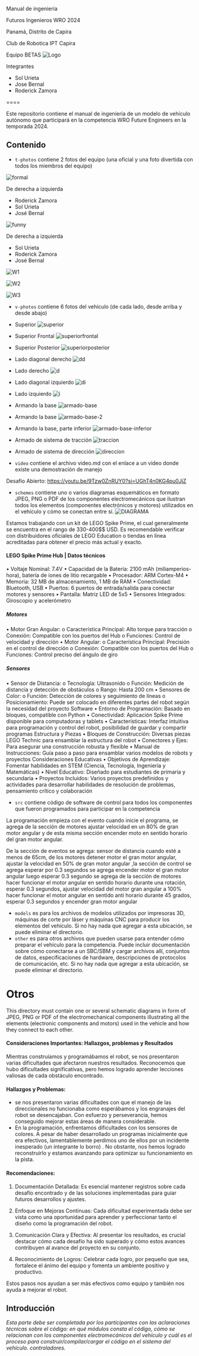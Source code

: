 Manual de ingeniería

Futuros Ingenieros WRO 2024

Panamá, Distrito de Capira

Club de Robotica IPT Capira

Equipo BETAS
![Logo](https://github.com/ROBOTICAIPTC/BETAS/blob/main/other/Logo-BETAS.jpg)

Integrantes
- Sol Urieta
- Jose Bernal
- Roderick Zamora


====

Este repositorio contiene el manual de ingeniería de un modelo de vehículo autónomo que participará en la competencia WRO Future Engineers en la temporada 2024.

## Contenido

* `t-photos` contiene 2 fotos del equipo (una oficial y una foto divertida con todos los miembros del equipo)

![formal](https://github.com/ROBOTICAIPTC/BETAS/blob/main/t-photos/formal.jpg)

De derecha a izquierda
- Roderick Zamora
- Sol Urieta
- José Bernal

![funny](https://github.com/ROBOTICAIPTC/BETAS/blob/main/t-photos/funny.jpg)

De derecha a izquierda
- Sol Urieta
- Roderick Zamora
- José Bernal

![W1](https://github.com/ROBOTICAIPTC/BETAS/blob/main/t-photos/working.jpg)

![W2](https://github.com/ROBOTICAIPTC/BETAS/blob/main/t-photos/working-1.jpg)

![W3](https://github.com/ROBOTICAIPTC/BETAS/blob/main/t-photos/working-2.jpg)

* `v-photos` contiene 6 fotos del vehículo (de cada lado, desde arriba y desde abajo)


- Superior
![superior](https://github.com/ROBOTICAIPTC/BETAS/blob/main/v-photos/superior.jpg)

- Superior Frontal
![superiorfrontal](https://github.com/ROBOTICAIPTC/BETAS/blob/main/v-photos/sf.jpg)

- Superior Posterior
![superiorposterior](https://github.com/ROBOTICAIPTC/BETAS/blob/main/v-photos/sp.jpg)

- Lado diagonal derecho
![dd](https://github.com/ROBOTICAIPTC/BETAS/blob/main/v-photos/dd.jpg)

- Lado derecho
![d](https://github.com/ROBOTICAIPTC/BETAS/blob/main/v-photos/d.jpg)

- Lado diagonal izquierdo
![di](https://github.com/ROBOTICAIPTC/BETAS/blob/main/v-photos/di.jpg)

- Lado izquierdo
![i](https://github.com/ROBOTICAIPTC/BETAS/blob/main/v-photos/i.jpg)

- Armando la base
![armado-base](https://github.com/ROBOTICAIPTC/BETAS/blob/main/v-photos/armado-base.jpg)

- Armando la base
![armado-base-2](https://github.com/ROBOTICAIPTC/BETAS/blob/main/v-photos/armado-base-2.jpg)

- Armando la base, parte inferior
![armado-base-inferior](https://github.com/ROBOTICAIPTC/BETAS/blob/main/v-photos/armado-inferior.jpg)

- Armado de sistema de tracción
![traccion](https://github.com/ROBOTICAIPTC/BETAS/blob/main/v-photos/traccion.jpg)

- Armado de sistema de dirección
![direccion](https://github.com/ROBOTICAIPTC/BETAS/blob/main/v-photos/direccion.jpg)

* `video` contiene el archivo video.md con el enlace a un video donde existe una demostración de manejo

Desafio Abierto:
https://youtu.be/9Tzw0ZnRUY0?si=UGhT4n0KG4pu0JjZ


* `schemes` contiene uno o varios diagramas esquemáticos en formato JPEG, PNG o PDF de los componentes electromecánicos que ilustran todos los elementos (componentes electrónicos y motores) utilizados en el vehículo y cómo se conectan entre sí.
![DIAGRAMA](https://github.com/ROBOTICAIPTC/BETAS/blob/main/schemes/Slide.1.JPG)

Estamos trabajando con un kit de LEGO Spike Prime, el cual generalmente se encuentra en el rango de 330-400$$ USD. Es recomendable verificar con distribuidores oficiales de LEGO Education o tiendas en línea acreditadas para obtener el precio más actual y exacto.

#### LEGO Spike Prime Hub | Datos técnicos
•	Voltaje Nominal: 7.4V
•	Capacidad de la Batería: 2100 mAh (miliamperios-hora), batería de iones de litio recargable
•	Procesador: ARM Cortex-M4
•	Memoria: 32 MB de almacenamiento, 1 MB de RAM
•	Conectividad: Bluetooth, USB
•	Puertos: 6 puertos de entrada/salida para conectar motores y sensores
•	Pantalla: Matriz LED de 5x5
•	Sensores Integrados: Giroscopio y acelerómetro

##### Motores
•	Motor Gran Angular:
o	Característica Principal: Alto torque para tracción
o	Conexión: Compatible con los puertos del Hub
o	Funciones: Control de velocidad y dirección
•	Motor Angular:
o	Característica Principal: Precisión en el control de dirección
o	Conexión: Compatible con los puertos del Hub
o	Funciones: Control preciso del ángulo de giro

##### Sensores
•	Sensor de Distancia:
o	Tecnología: Ultrasonido
o	Función: Medición de distancia y detección de obstáculos
o	Rango: Hasta 200 cm
•	Sensores de Color:
o	Función: Detección de colores y seguimiento de líneas
o	Posicionamiento: Puede ser colocado en diferentes partes del robot según la necesidad del proyecto
Software
•	Entorno de Programación: Basado en bloques, compatible con Python
•	Conectividad: Aplicación Spike Prime disponible para computadoras y tablets
•	Características: Interfaz intuitiva para programación y control del robot, posibilidad de guardar y compartir programas
Estructura y Piezas
•	Bloques de Construcción: Diversas piezas LEGO Technic para ensamblar la estructura del robot
•	Conectores y Ejes: Para asegurar una construcción robusta y flexible
•	Manual de Instrucciones: Guía paso a paso para ensamblar varios modelos de robots y proyectos
Consideraciones Educativas
•	Objetivos de Aprendizaje: Fomentar habilidades en STEM (Ciencia, Tecnología, Ingeniería y Matemáticas)
•	Nivel Educativo: Diseñado para estudiantes de primaria y secundaria
•	Proyectos Incluidos: Varios proyectos predefinidos y actividades para desarrollar habilidades de resolución de problemas, pensamiento crítico y colaboración


* `src` contiene código de software de control para todos los componentes que fueron programados para participar en la competencia

La programación empieza con el evento cuando inicie el programa, se agrega de la sección de motores ajustar velocidad en un 80% de gran motor angular y de esta misma sección encender moto en sentido horario del gran motor angular. 

De la sección de eventos se agrega: sensor de distancia cuando esté a menos de 65cm, de los motores detener motor el gran motor angular, ajustar la velocidad en 50% de gran motor angular ,la sección de control se agrega esperar por 0.3 segundos se agrega encender motor  el gran motor angular luego esperar 0.3 segundo se agrega de la sección de motores hacer funcionar el motor angular en sentido horario durante una rotación, esperar 0.3 segundos, ajustar velocidad del motor gran angular a 100% hacer funcionar el motor angular en sentido anti horario durante 45 grados, esperar 0.3 segundos y encender gran motor angular 

* `models` es para los archivos de modelos utilizados por impresoras 3D, máquinas de corte por láser y máquinas CNC para producir los elementos del vehículo. Si no hay nada que agregar a esta ubicación, se puede eliminar el directorio.
* `other` es para otros archivos que pueden usarse para entender cómo preparar el vehículo para la competencia. Puede incluir documentación sobre cómo conectarse a un SBC/SBM y cargar archivos allí, conjuntos de datos, especificaciones de hardware, descripciones de protocolos de comunicación, etc. Si no hay nada que agregar a esta ubicación, se puede eliminar el directorio.

Otros
====

This directory must contain one or several schematic diagrams in form of JPEG, PNG or PDF of the electromechanical components illustrating all the elements (electronic components and motors) used in the vehicle and how they connect to each other.

#### Consideraciones Importantes: Hallazgos, problemas y Resultados

Mientras construíamos y programábamos el robot, se nos presentaron varias dificultades que afectaron nuestros resultados. Reconocemos que hubo dificultades significativas, pero hemos logrado aprender  lecciones valiosas de cada obstáculo encontrado.

#### Hallazgos y Problemas:
- se nos presentaron varias dificultades con que el manejo de las direccionales no funcionaba como esperábamos y los engranajes del robot se desencajaban. Con esfuerzo y perseverancia, hemos conseguido mejorar estas áreas de manera considerable.
- En la programación, enfrentamos dificultades con los sensores de colores. A pesar de haber desarrollado un programas inicialmente que era efectivos, lamentablemente perdimos uno de ellos por un incidente inesperado (un integrante lo borro) . No obstante, nos hemos logrado reconstruirlo y estamos avanzando para optimizar su funcionamiento en la pista.

#### Recomendaciones:
1. Documentación Detallada: Es esencial mantener registros sobre cada desafío encontrado y de las soluciones implementadas para guiar futuros desarrollos y ajustes.
   
2. Enfoque en Mejoras Continuas: Cada dificultad experimentada debe ser vista como una oportunidad para aprender y perfeccionar tanto el diseño como la programación del robot.
   
3. Comunicación Clara y Efectiva: Al presentar los resultados, es crucial destacar cómo cada desafío ha sido superado y cómo estos avances contribuyen al avance del proyecto en su conjunto.
   
4. Reconocimiento de Logros: Celebrar cada logro, por pequeño que sea, fortalece el ánimo del equipo y fomenta un ambiente positivo y productivo.

Estos pasos nos ayudan a ser más efectivos como equipo y también nos ayuda a mejorar el robot.


## Introducción

_Esta parte debe ser completada por los participantes con las aclaraciones técnicas sobre el código: en qué módulos consta el código, cómo se relacionan con los componentes electromecánicos del vehículo y cuál es el proceso para construir/compilar/cargar el código en el sistema del vehículo. controladores._
